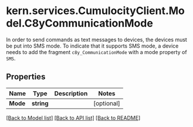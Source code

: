 # kern.services.CumulocityClient.Model.C8yCommunicationMode
In order to send commands as text messages to devices, the devices must be put into SMS mode. To indicate that it supports SMS mode, a device needs to add the fragment `c8y_CommunicationMode` with a mode property of `SMS`.

## Properties

Name | Type | Description | Notes
------------ | ------------- | ------------- | -------------
**Mode** | **string** |  | [optional] 

[[Back to Model list]](../README.md#documentation-for-models) [[Back to API list]](../README.md#documentation-for-api-endpoints) [[Back to README]](../README.md)

